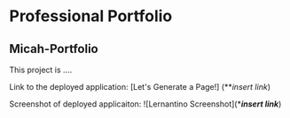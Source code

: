 # Professional Portfolio

## Micah-Portfolio

This project is ....

Link to the deployed application:
[Let's Generate a Page!] (***insert link*)

Screenshot of deployed applicaiton:
![Lernantino Screenshot](******insert link*****)